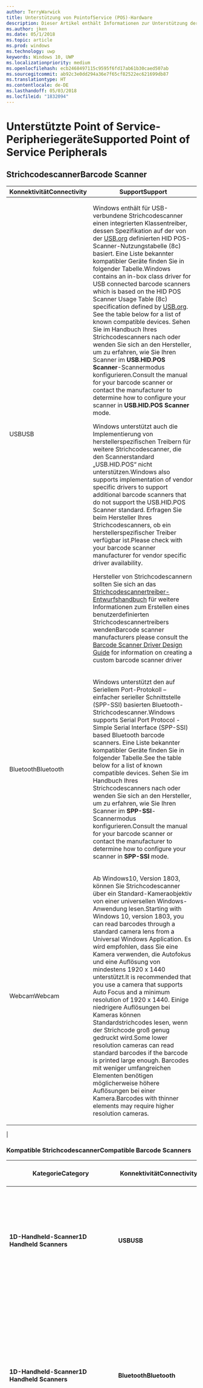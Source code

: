 ```yaml
---
author: TerryWarwick
title: Unterstützung von PointofService (POS)-Hardware
description: Dieser Artikel enthält Informationen zur Unterstützung der Hardware für jede PointofService (POS)-Geräteklasse
ms.author: jken
ms.date: 05/1/2018
ms.topic: article
ms.prod: windows
ms.technology: uwp
keywords: Windows 10, UWP
ms.localizationpriority: medium
ms.openlocfilehash: ecb2468497115c9595f6fd17ab61b30caed507ab
ms.sourcegitcommit: ab92c3e0dd294a36e7f65cf82522ec621699db87
ms.translationtype: HT
ms.contentlocale: de-DE
ms.lasthandoff: 05/03/2018
ms.locfileid: "1832094"
---
```

# <a name="supported-point-of-service-peripherals"></a><span data-ttu-id="91c5d-104">Unterstützte Point of Service-Peripheriegeräte</span><span class="sxs-lookup"><span data-stu-id="91c5d-104">Supported Point of Service Peripherals</span></span>

## <a name="barcode-scanner"></a><span data-ttu-id="91c5d-105">Strichcodescanner</span><span class="sxs-lookup"><span data-stu-id="91c5d-105">Barcode Scanner</span></span>
| <span data-ttu-id="91c5d-106">Konnektivität</span><span class="sxs-lookup"><span data-stu-id="91c5d-106">Connectivity</span></span> | <span data-ttu-id="91c5d-107">Support</span><span class="sxs-lookup"><span data-stu-id="91c5d-107">Support</span></span> |
| -------------|-------------|
| <span data-ttu-id="91c5d-108">USB</span><span class="sxs-lookup"><span data-stu-id="91c5d-108">USB</span></span>          | <p><span data-ttu-id="91c5d-109">Windows enthält für USB-verbundene Strichcodescanner einen integrierten Klassentreiber, dessen Spezifikation auf der von der [USB.org](http://www.usb.org/developers/hidpage/) definierten HID POS-Scanner-Nutzungstabelle (8c) basiert. Eine Liste bekannter kompatibler Geräte finden Sie in folgender Tabelle.</span><span class="sxs-lookup"><span data-stu-id="91c5d-109">Windows contains an in-box class driver for USB connected barcode scanners which is based on the HID POS Scanner Usage Table (8c) specification defined by [USB.org](http://www.usb.org/developers/hidpage/). See the table below for a list of known compatible devices.</span></span>  <span data-ttu-id="91c5d-110">Sehen Sie im Handbuch Ihres Strichcodescanners nach oder wenden Sie sich an den Hersteller, um zu erfahren, wie Sie Ihren Scanner im **USB.HID.POS Scanner**-Scannermodus konfigurieren.</span><span class="sxs-lookup"><span data-stu-id="91c5d-110">Consult the manual for your barcode scanner or contact the manufacturer to determine how to configure your scanner in **USB.HID.POS Scanner** mode.</span></span> </p><p><span data-ttu-id="91c5d-111">Windows unterstützt auch die Implementierung von herstellerspezifischen Treibern für weitere Strichcodescanner, die den Scannerstandard „USB.HID.POS“ nicht unterstützen.</span><span class="sxs-lookup"><span data-stu-id="91c5d-111">Windows also supports implementation of vendor specific drivers to support additional barcode scanners that do not support the USB.HID.POS Scanner standard.</span></span> <span data-ttu-id="91c5d-112">Erfragen Sie beim Hersteller Ihres Strichcodescanners, ob ein herstellerspezifischer Treiber verfügbar ist.</span><span class="sxs-lookup"><span data-stu-id="91c5d-112">Please check with your barcode scanner manufacturer for vendor specific driver availability.</span></span></p><p><span data-ttu-id="91c5d-113">Hersteller von Strichcodescannern sollten Sie sich an das [Strichcodescannertreiber-Entwurfshandbuch](https://aka.ms/pointofservice-drv) für weitere Informationen zum Erstellen eines benutzerdefinierten Strichcodescannertreibers wenden</span><span class="sxs-lookup"><span data-stu-id="91c5d-113">Barcode scanner manufacturers please consult the [Barcode Scanner Driver Design Guide](https://aka.ms/pointofservice-drv) for information on creating a custom barcode scanner driver</span></span></p> |
| <span data-ttu-id="91c5d-114">Bluetooth</span><span class="sxs-lookup"><span data-stu-id="91c5d-114">Bluetooth</span></span>    | <p><span data-ttu-id="91c5d-115">Windows unterstützt den auf Seriellem Port-Protokoll – einfacher serieller Schnittstelle (SPP-SSI) basierten Bluetooth-Strichcodescanner.</span><span class="sxs-lookup"><span data-stu-id="91c5d-115">Windows supports Serial Port Protocol - Simple Serial Interface (SPP-SSI) based Bluetooth barcode scanners.</span></span> <span data-ttu-id="91c5d-116">Eine Liste bekannter kompatibler Geräte finden Sie in folgender Tabelle.</span><span class="sxs-lookup"><span data-stu-id="91c5d-116">See the table below for a list of known compatible devices.</span></span> <span data-ttu-id="91c5d-117">Sehen Sie im Handbuch Ihres Strichcodescanners nach oder wenden Sie sich an den Hersteller, um zu erfahren, wie Sie Ihren Scanner im **SPP-SSI**-Scannermodus konfigurieren.</span><span class="sxs-lookup"><span data-stu-id="91c5d-117">Consult the manual for your barcode scanner or contact the manufacturer to determine how to configure your scanner in **SPP-SSI** mode.</span></span></p> |
| <span data-ttu-id="91c5d-118">Webcam</span><span class="sxs-lookup"><span data-stu-id="91c5d-118">Webcam</span></span>       | <p><span data-ttu-id="91c5d-119">Ab Windows10, Version 1803, können Sie Strichcodescanner über ein Standard-Kameraobjektiv von einer universellen Windows-Anwendung lesen.</span><span class="sxs-lookup"><span data-stu-id="91c5d-119">Starting with Windows 10, version 1803, you can read barcodes through a standard camera lens from a Universal Windows Application.</span></span> <span data-ttu-id="91c5d-120">Es wird empfohlen, dass Sie eine Kamera verwenden, die Autofokus und eine Auflösung von mindestens 1920 x 1440 unterstützt.</span><span class="sxs-lookup"><span data-stu-id="91c5d-120">It is recommended that you use a camera that supports Auto Focus and a minimum resolution of 1920 x 1440.</span></span>  <span data-ttu-id="91c5d-121">Einige niedrigere Auflösungen bei Kameras können Standardstrichcodes lesen, wenn der Strichcode groß genug gedruckt wird.</span><span class="sxs-lookup"><span data-stu-id="91c5d-121">Some lower resolution cameras can read standard barcodes if the barcode is printed large enough.</span></span>  <span data-ttu-id="91c5d-122">Barcodes mit weniger umfangreichen Elementen benötigen möglicherweise höhere Auflösungen bei einer Kamera.</span><span class="sxs-lookup"><span data-stu-id="91c5d-122">Barcodes with thinner elements may require higher resolution cameras.</span></span></p>| 
|


### <a name="compatible-barcode-scanners"></a><span data-ttu-id="91c5d-123">Kompatible Strichcodescanner</span><span class="sxs-lookup"><span data-stu-id="91c5d-123">Compatible Barcode Scanners</span></span>
| <span data-ttu-id="91c5d-124">Kategorie</span><span class="sxs-lookup"><span data-stu-id="91c5d-124">Category</span></span> | <span data-ttu-id="91c5d-125">Konnektivität</span><span class="sxs-lookup"><span data-stu-id="91c5d-125">Connectivity</span></span> | <span data-ttu-id="91c5d-126">Hersteller/ Modell</span><span class="sxs-lookup"><span data-stu-id="91c5d-126">Manufacturer / Model</span></span> |
|--------------|-----------|-----------|
| **<span data-ttu-id="91c5d-127">1D-Handheld-Scanner</span><span class="sxs-lookup"><span data-stu-id="91c5d-127">1D Handheld Scanners</span></span>** | **<span data-ttu-id="91c5d-128">USB</span><span class="sxs-lookup"><span data-stu-id="91c5d-128">USB</span></span>** |<span data-ttu-id="91c5d-129">Honeywell Voyager 1200g</span><span class="sxs-lookup"><span data-stu-id="91c5d-129">Honeywell Voyager 1200g</span></span><br/><span data-ttu-id="91c5d-130">Honeywell Voyager 1202g</span><span class="sxs-lookup"><span data-stu-id="91c5d-130">Honeywell Voyager 1202g</span></span><br/><span data-ttu-id="91c5d-131">Honeywell Voyager 1202-bf</span><span class="sxs-lookup"><span data-stu-id="91c5d-131">Honeywell Voyager 1202-bf</span></span><br/><span data-ttu-id="91c5d-132">Honeywell Voyager 145Xg (Aktualisierbar)</span><span class="sxs-lookup"><span data-stu-id="91c5d-132">Honeywell Voyager 145Xg (Upgradable)</span></span>|
| **<span data-ttu-id="91c5d-133">1D-Handheld-Scanner</span><span class="sxs-lookup"><span data-stu-id="91c5d-133">1D Handheld Scanners</span></span>** | **<span data-ttu-id="91c5d-134">Bluetooth</span><span class="sxs-lookup"><span data-stu-id="91c5d-134">Bluetooth</span></span>** |<span data-ttu-id="91c5d-135">Socket Mobile CHS 7Ci</span><span class="sxs-lookup"><span data-stu-id="91c5d-135">Socket Mobile CHS 7Ci</span></span><br/> <span data-ttu-id="91c5d-136">Socket Mobile CHS 7Di</span><span class="sxs-lookup"><span data-stu-id="91c5d-136">Socket Mobile CHS 7Di</span></span><br/> <span data-ttu-id="91c5d-137">Socket Mobile CHS 7Mi</span><span class="sxs-lookup"><span data-stu-id="91c5d-137">Socket Mobile CHS 7Mi</span></span><br/> <span data-ttu-id="91c5d-138">Socket Mobile CHS 7Pi</span><span class="sxs-lookup"><span data-stu-id="91c5d-138">Socket Mobile CHS 7Pi</span></span><br/><span data-ttu-id="91c5d-139">Socket Mobile DuraScan D700</span><span class="sxs-lookup"><span data-stu-id="91c5d-139">Socket Mobile DuraScan D700</span></span><br/> <span data-ttu-id="91c5d-140">Socket Mobile DuraScan D730</span><span class="sxs-lookup"><span data-stu-id="91c5d-140">Socket Mobile DuraScan D730</span></span><br/><span data-ttu-id="91c5d-141">Socket Mobile SocketScan S800 (ehemals CHS 8Ci)</span><span class="sxs-lookup"><span data-stu-id="91c5d-141">Socket Mobile SocketScan S800 (formerly CHS 8Ci)</span></span> <br/>|
|**<span data-ttu-id="91c5d-142">2D-Handheld-Scanner</span><span class="sxs-lookup"><span data-stu-id="91c5d-142">2D Handheld Scanners</span></span>** | **<span data-ttu-id="91c5d-143">USB</span><span class="sxs-lookup"><span data-stu-id="91c5d-143">USB</span></span>** |<span data-ttu-id="91c5d-144">Code Reader™ 950</span><span class="sxs-lookup"><span data-stu-id="91c5d-144">Code Reader™ 950</span></span><br/><span data-ttu-id="91c5d-145">Code Reader™ 1021</span><span class="sxs-lookup"><span data-stu-id="91c5d-145">Code Reader™ 1021</span></span><br/><span data-ttu-id="91c5d-146">Code Reader™ 1421</span><span class="sxs-lookup"><span data-stu-id="91c5d-146">Code Reader™ 1421</span></span><br/> <span data-ttu-id="91c5d-147">Honeywell Granit 198Xi</span><span class="sxs-lookup"><span data-stu-id="91c5d-147">Honeywell Granit 198Xi</span></span><br/><span data-ttu-id="91c5d-148">Honeywell Granit 191Xi</span><span class="sxs-lookup"><span data-stu-id="91c5d-148">Honeywell Granit 191Xi</span></span><br/><span data-ttu-id="91c5d-149">Honeywell Xenon 1900g</span><span class="sxs-lookup"><span data-stu-id="91c5d-149">Honeywell Xenon 1900g</span></span><br/><span data-ttu-id="91c5d-150">Honeywell Xenon 1902g</span><span class="sxs-lookup"><span data-stu-id="91c5d-150">Honeywell Xenon 1902g</span></span><br/><span data-ttu-id="91c5d-151">Honeywell Xenon 1902g-bf</span><span class="sxs-lookup"><span data-stu-id="91c5d-151">Honeywell Xenon 1902g-bf</span></span><br/><span data-ttu-id="91c5d-152">Honeywell Xenon 1900h</span><span class="sxs-lookup"><span data-stu-id="91c5d-152">Honeywell Xenon 1900h</span></span><br/><span data-ttu-id="91c5d-153">Honeywell Xenon 1902h</span><span class="sxs-lookup"><span data-stu-id="91c5d-153">Honeywell Xenon 1902h</span></span><br/><span data-ttu-id="91c5d-154">Honeywell Voyager 145Xg (Aktualisierbar)</span><span class="sxs-lookup"><span data-stu-id="91c5d-154">Honeywell Voyager 145Xg (Upgradable)</span></span><br/><span data-ttu-id="91c5d-155">Honeywell Voyager 1602g</span><span class="sxs-lookup"><span data-stu-id="91c5d-155">Honeywell Voyager 1602g</span></span><br/><span data-ttu-id="91c5d-156">Intermec SG20</span><span class="sxs-lookup"><span data-stu-id="91c5d-156">Intermec SG20</span></span><br/><span data-ttu-id="91c5d-157">Zebra DS2278</span><span class="sxs-lookup"><span data-stu-id="91c5d-157">Zebra DS2278</span></span><br/><span data-ttu-id="91c5d-158">Zebra DS8108 ¹</span><span class="sxs-lookup"><span data-stu-id="91c5d-158">Zebra DS8108 ¹</span></span><hr><small><span data-ttu-id="91c5d-159">¹ Firmware mindestens 016 (2018.01.18) erforderlich.</span><span class="sxs-lookup"><span data-stu-id="91c5d-159">¹ Minimum firmware 016 (2018.01.18) required.</span></span> <span data-ttu-id="91c5d-160">Upgrade mit [123Scan](http://www.zebra.com/123Scan)</span><span class="sxs-lookup"><span data-stu-id="91c5d-160">Upgradable using [123Scan](http://www.zebra.com/123Scan)</span></span></small>|
|**<span data-ttu-id="91c5d-161">2D-Handheld-Scanner</span><span class="sxs-lookup"><span data-stu-id="91c5d-161">2D Handheld Scanners</span></span>** | **<span data-ttu-id="91c5d-162">Bluetooth</span><span class="sxs-lookup"><span data-stu-id="91c5d-162">Bluetooth</span></span>** |<span data-ttu-id="91c5d-163">Socket Mobile SocketScan S850 (ehemals CHS 8Qi)</span><span class="sxs-lookup"><span data-stu-id="91c5d-163">Socket Mobile SocketScan S850 (formerly CHS 8Qi)</span></span>|
| **<span data-ttu-id="91c5d-164">Präsentationsscanner</span><span class="sxs-lookup"><span data-stu-id="91c5d-164">Presentation Scanners</span></span>** | **<span data-ttu-id="91c5d-165">USB</span><span class="sxs-lookup"><span data-stu-id="91c5d-165">USB</span></span>** |<span data-ttu-id="91c5d-166">Code Reader™ 5000</span><span class="sxs-lookup"><span data-stu-id="91c5d-166">Code Reader™ 5000</span></span><br/><span data-ttu-id="91c5d-167">Honeywell Genesis 7580g</span><span class="sxs-lookup"><span data-stu-id="91c5d-167">Honeywell Genesis 7580g</span></span><br/><span data-ttu-id="91c5d-168">Honeywell Orbit 7190g</span><span class="sxs-lookup"><span data-stu-id="91c5d-168">Honeywell Orbit 7190g</span></span>|
| **<span data-ttu-id="91c5d-169">Kassentisch-Scanner</span><span class="sxs-lookup"><span data-stu-id="91c5d-169">In-Counter Scanners</span></span>** | **<span data-ttu-id="91c5d-170">USB</span><span class="sxs-lookup"><span data-stu-id="91c5d-170">USB</span></span>** |<span data-ttu-id="91c5d-171">Honeywell Stratos 2700</span><span class="sxs-lookup"><span data-stu-id="91c5d-171">Honeywell Stratos 2700</span></span>|
| **<span data-ttu-id="91c5d-172">Scan-Module</span><span class="sxs-lookup"><span data-stu-id="91c5d-172">Scan Engines</span></span>** | **<span data-ttu-id="91c5d-173">USB</span><span class="sxs-lookup"><span data-stu-id="91c5d-173">USB</span></span>** | <span data-ttu-id="91c5d-174">Honeywell N5680</span><span class="sxs-lookup"><span data-stu-id="91c5d-174">Honeywell N5680</span></span><br/><span data-ttu-id="91c5d-175">Honeywell N3680</span><span class="sxs-lookup"><span data-stu-id="91c5d-175">Honeywell N3680</span></span>|
| **<span data-ttu-id="91c5d-176">Windows-Mobilgeräte</span><span class="sxs-lookup"><span data-stu-id="91c5d-176">Windows Mobile Devices</span></span>**| **<span data-ttu-id="91c5d-177">Integrierte</span><span class="sxs-lookup"><span data-stu-id="91c5d-177">Built-in</span></span>** |<span data-ttu-id="91c5d-178">Bluebird EF400</span><span class="sxs-lookup"><span data-stu-id="91c5d-178">Bluebird EF400</span></span><br/><span data-ttu-id="91c5d-179">Bluebird EF500</span><span class="sxs-lookup"><span data-stu-id="91c5d-179">Bluebird EF500</span></span><br/><span data-ttu-id="91c5d-180">Bluebird EF500R</span><span class="sxs-lookup"><span data-stu-id="91c5d-180">Bluebird EF500R</span></span><br/><span data-ttu-id="91c5d-181">Honeywell CT50</span><span class="sxs-lookup"><span data-stu-id="91c5d-181">Honeywell CT50</span></span><br/><span data-ttu-id="91c5d-182">Honeywell D75e</span><span class="sxs-lookup"><span data-stu-id="91c5d-182">Honeywell D75e</span></span><br/><span data-ttu-id="91c5d-183">Janam XT2</span><span class="sxs-lookup"><span data-stu-id="91c5d-183">Janam XT2</span></span><br/><span data-ttu-id="91c5d-184">Panasonic FZ-E1</span><span class="sxs-lookup"><span data-stu-id="91c5d-184">Panasonic FZ-E1</span></span><br/><span data-ttu-id="91c5d-185">Panasonic FZ-F1</span><span class="sxs-lookup"><span data-stu-id="91c5d-185">Panasonic FZ-F1</span></span><br/><span data-ttu-id="91c5d-186">PointMobile PM80</span><span class="sxs-lookup"><span data-stu-id="91c5d-186">PointMobile PM80</span></span><br/><span data-ttu-id="91c5d-187">Zebra TC700j</span><span class="sxs-lookup"><span data-stu-id="91c5d-187">Zebra TC700j</span></span>|
| **<span data-ttu-id="91c5d-188">Windows-Mobilgeräte</span><span class="sxs-lookup"><span data-stu-id="91c5d-188">Windows Mobile Devices</span></span>**| **<span data-ttu-id="91c5d-189">„Benutzerdefiniert“</span><span class="sxs-lookup"><span data-stu-id="91c5d-189">Custom</span></span>** | <span data-ttu-id="91c5d-190">HP Elite X3 mit Strichcodescannerhülle</span><span class="sxs-lookup"><span data-stu-id="91c5d-190">HP Elite X3 with Barcode Scanner Jacket</span></span> |


## <a name="cash-drawer"></a><span data-ttu-id="91c5d-191">Kassenschublade</span><span class="sxs-lookup"><span data-stu-id="91c5d-191">Cash Drawer</span></span>
| <span data-ttu-id="91c5d-192">Konnektivität</span><span class="sxs-lookup"><span data-stu-id="91c5d-192">Connectivity</span></span> | <span data-ttu-id="91c5d-193">Support</span><span class="sxs-lookup"><span data-stu-id="91c5d-193">Support</span></span> |
| -------------|-------------|
| <span data-ttu-id="91c5d-194">Netzwerk/Bluetooth</span><span class="sxs-lookup"><span data-stu-id="91c5d-194">Network/Bluetooth</span></span> | <p> <span data-ttu-id="91c5d-195">Eine direkte Verbindung zur Kassenschublade kann über das Netzwerk oder über Bluetooth hergestellt werden, je nach den Funktionen der Kassenschublade.</span><span class="sxs-lookup"><span data-stu-id="91c5d-195">Connection directly to the cash drawer can be made over the network or through Bluetooth, depending on the capabilities of the cash drawer unit.</span></span> </p><p><span data-ttu-id="91c5d-196">APG-Kassenschublade: NetPRO, BluePRO</span><span class="sxs-lookup"><span data-stu-id="91c5d-196">APG Cash Drawer:  NetPRO, BluePRO</span></span></p> |
| <span data-ttu-id="91c5d-197">DK-Port</span><span class="sxs-lookup"><span data-stu-id="91c5d-197">DK port</span></span> | <p> <span data-ttu-id="91c5d-198">Kassenschubladen ohne Netzwerk- oder Bluetooth-Funktionen können über den DK-Port auf unterstützten Belegdruckern oder das Star Micronics DK-AirCash-Zubehör verbunden werden.</span><span class="sxs-lookup"><span data-stu-id="91c5d-198">Cash drawers that do not have network or Bluetooth capabilities can be connected via the DK port on a supported Receipt Printer or the Star Micronics DK-AirCash accessory.</span></span> </p>
| <span data-ttu-id="91c5d-199">OPOS</span><span class="sxs-lookup"><span data-stu-id="91c5d-199">OPOS</span></span>    | <p> <span data-ttu-id="91c5d-200">Unterstützt alle OPOS-kompatiblen Kassenschubladen über OPOS Service-Objekte, die vom Hersteller bereitgestellt werden.</span><span class="sxs-lookup"><span data-stu-id="91c5d-200">Supports any OPOS compatible Cash Drawers via OPOS service objects provided by the manufacturer.</span></span> <span data-ttu-id="91c5d-201">Installieren Sie die OPOS-Treiber für das Gerät entsprechend den Anweisungen des Herstellers.</span><span class="sxs-lookup"><span data-stu-id="91c5d-201">Install the OPOS drivers as per the device manufacturers installation instructions.</span></span> </p> |


## <a name="customer-display-linedisplay"></a><span data-ttu-id="91c5d-202">Kunden-Anzeige (LineDisplay)</span><span class="sxs-lookup"><span data-stu-id="91c5d-202">Customer Display (LineDisplay)</span></span>
<span data-ttu-id="91c5d-203">Unterstützt alle OPOS-kompatiblen Zeilenanzeigen über OPOS Service-Objekte, die vom Hersteller bereitgestellt werden.</span><span class="sxs-lookup"><span data-stu-id="91c5d-203">Supports any OPOS compatible line displays via OPOS service objects provided by the manufacturer.</span></span> <span data-ttu-id="91c5d-204">Installieren Sie die OPOS-Treiber für das Gerät entsprechend den Anweisungen des Herstellers.</span><span class="sxs-lookup"><span data-stu-id="91c5d-204">Install the OPOS drivers as per the device manufacturers installation instructions.</span></span>

## <a name="magnetic-stripe-reader"></a><span data-ttu-id="91c5d-205">Magnetstreifenleser</span><span class="sxs-lookup"><span data-stu-id="91c5d-205">Magnetic Stripe Reader</span></span>
<span data-ttu-id="91c5d-206">Windows bietet Unterstützung für die folgenden Magnetstreifenleser von Magtek und IDTech, basierend auf deren Anbieter-ID und Produkt-ID (VID/PID).</span><span class="sxs-lookup"><span data-stu-id="91c5d-206">Windows provides support for the following magnetic stripe readers from Magtek and IDTech based on their Vendor ID and Product ID (VID/PID).</span></span>

| <span data-ttu-id="91c5d-207">Hersteller</span><span class="sxs-lookup"><span data-stu-id="91c5d-207">Manufacturer</span></span> |    <span data-ttu-id="91c5d-208">Model(le)</span><span class="sxs-lookup"><span data-stu-id="91c5d-208">Model(s)</span></span> |  <span data-ttu-id="91c5d-209">Teilenummer</span><span class="sxs-lookup"><span data-stu-id="91c5d-209">Part Number</span></span> |
|--------------|-----------|--------------|
| <span data-ttu-id="91c5d-210">IDTech</span><span class="sxs-lookup"><span data-stu-id="91c5d-210">IDTech</span></span> | <span data-ttu-id="91c5d-211">SecureMag (VID:0ACD PID:2010)</span><span class="sxs-lookup"><span data-stu-id="91c5d-211">SecureMag (VID:0ACD PID:2010)</span></span> | <span data-ttu-id="91c5d-212">IDRE-3x5xxxx</span><span class="sxs-lookup"><span data-stu-id="91c5d-212">IDRE-3x5xxxx</span></span> |
| | <span data-ttu-id="91c5d-213">MiniMag (VID:0ACD PID:0500)</span><span class="sxs-lookup"><span data-stu-id="91c5d-213">MiniMag (VID:0ACD PID:0500)</span></span> |   <span data-ttu-id="91c5d-214">IDMB-3x5xxxx</span><span class="sxs-lookup"><span data-stu-id="91c5d-214">IDMB-3x5xxxx</span></span> |
| <span data-ttu-id="91c5d-215">Magtek</span><span class="sxs-lookup"><span data-stu-id="91c5d-215">Magtek</span></span> | <span data-ttu-id="91c5d-216">MagneSafe (VID:0801 PID:0011)</span><span class="sxs-lookup"><span data-stu-id="91c5d-216">MagneSafe (VID:0801 PID:0011)</span></span> |  <span data-ttu-id="91c5d-217">210730xx</span><span class="sxs-lookup"><span data-stu-id="91c5d-217">210730xx</span></span> |
| | <span data-ttu-id="91c5d-218">Dynamag (VID:0801 PID:0002)</span><span class="sxs-lookup"><span data-stu-id="91c5d-218">Dynamag (VID:0801 PID:0002)</span></span> |   <span data-ttu-id="91c5d-219">210401xx</span><span class="sxs-lookup"><span data-stu-id="91c5d-219">210401xx</span></span> |

 <span data-ttu-id="91c5d-220">Windows unterstützt die Implementierung der zusätzlichen anbieterspezifischen Treiber zur Unterstützung von Magnetstreifenlesern.</span><span class="sxs-lookup"><span data-stu-id="91c5d-220">Windows supports implementation of additional vendor specific drivers to support additional magnetic stripe readers.</span></span> <span data-ttu-id="91c5d-221">Bitte prüfen Sie die Verfügbarkeit des Magnetstreifenlesers bei Ihrem Hersteller.</span><span class="sxs-lookup"><span data-stu-id="91c5d-221">Please check with your magnetic stripe reader manufacturer for availability.</span></span> <span data-ttu-id="91c5d-222">Hersteller von Magnetstreifenlesers sollten sich an das [Magnetstreifenleser-Entwurfshandbuch](https://aka.ms/pointofservice-drv) für weitere Informationen zum Erstellen eines benutzerdefinierten Magnetstreifenlesers wenden.</span><span class="sxs-lookup"><span data-stu-id="91c5d-222">Magnetic stripe reader manufacturers please consult the [Magnetic Stripe Reader Driver Design Guide](https://aka.ms/pointofservice-drv) for information on creating a custom magnetic stripe reader driver.</span></span>

## <a name="receipt-printer-posprinter"></a><span data-ttu-id="91c5d-223">Belegdrucker (POSPrinter)</span><span class="sxs-lookup"><span data-stu-id="91c5d-223">Receipt Printer (POSPrinter)</span></span>
| <span data-ttu-id="91c5d-224">Konnektivität</span><span class="sxs-lookup"><span data-stu-id="91c5d-224">Connectivity</span></span> | <span data-ttu-id="91c5d-225">Unterstützung</span><span class="sxs-lookup"><span data-stu-id="91c5d-225">Support</span></span> |
| -------------|-------------|
| <span data-ttu-id="91c5d-226">Netzwerk und Bluetooth</span><span class="sxs-lookup"><span data-stu-id="91c5d-226">Network and Bluetooth</span></span> | <p><span data-ttu-id="91c5d-227">Windows unterstützt die Möglichkeit, mit der Epson ESC/POS-Druckersteuerungssprache auf Belegdruckern über Netzwerk und Bluetooth zu drucken.</span><span class="sxs-lookup"><span data-stu-id="91c5d-227">Windows supports network and Bluetooth connected receipt printers using the Epson ESC/POS printer control language.</span></span>  <span data-ttu-id="91c5d-228">Die unten aufgeführten Drucker werden automatisch über POSPrinter-APIs ermittelt.</span><span class="sxs-lookup"><span data-stu-id="91c5d-228">The printers listed below are discovered automatically using POSPrinter APIs.</span></span> <span data-ttu-id="91c5d-229">Zusätzliche Belegdrucker, die eine ESC/POS-Emulation bieten, funktionieren auch, müssen aber über einen [Out-Band-Kopplungs](https://aka.ms/pointofservice-oobpairing)-Prozess verknüpft werden .</span><span class="sxs-lookup"><span data-stu-id="91c5d-229">Additional receipt printers which provide an ESC/POS emulation may also work but would need to be associated using an [out of band pairing](https://aka.ms/pointofservice-oobpairing) process.</span></span></p><p><span data-ttu-id="91c5d-230">Hinweis: Kassenbelegstationen und Journalstationen werden von dieser Methode nicht unterstützt.</span><span class="sxs-lookup"><span data-stu-id="91c5d-230">Note: slip station and journal stations are not supported through this method.</span></span></p> |
| <span data-ttu-id="91c5d-231">OPOS</span><span class="sxs-lookup"><span data-stu-id="91c5d-231">OPOS</span></span>    | <p> <span data-ttu-id="91c5d-232">Unterstützt alle OPOS-kompatiblen Belegdrucker über OPOS-Dienstobjekte.</span><span class="sxs-lookup"><span data-stu-id="91c5d-232">Supports any OPOS compatible receipt printers via OPOS service objects.</span></span> <span data-ttu-id="91c5d-233">Installieren Sie die OPOS-Treiber für das Gerät entsprechend den Anweisungen des Herstellers.</span><span class="sxs-lookup"><span data-stu-id="91c5d-233">Install the OPOS drivers as per the device manufacturers installation instructions.</span></span> </p> |

### <a name="stationary-receipt-printers-networkbluetooth"></a><span data-ttu-id="91c5d-234">Stationäre Belegdrucker (Netzwerk/ Bluetooth)</span><span class="sxs-lookup"><span data-stu-id="91c5d-234">Stationary Receipt Printers (Network/Bluetooth)</span></span>
| <span data-ttu-id="91c5d-235">Hersteller</span><span class="sxs-lookup"><span data-stu-id="91c5d-235">Manufacturer</span></span> |    <span data-ttu-id="91c5d-236">Model(le)</span><span class="sxs-lookup"><span data-stu-id="91c5d-236">Model(s)</span></span> |
|--------------|-----------|
| <span data-ttu-id="91c5d-237">Epson</span><span class="sxs-lookup"><span data-stu-id="91c5d-237">Epson</span></span> |   <span data-ttu-id="91c5d-238">TM-T88V, TM-T70, TM-T20, TM-U220</span><span class="sxs-lookup"><span data-stu-id="91c5d-238">TM-T88V, TM-T70, TM-T20, TM-U220</span></span> |

### <a name="mobile-receipt-printers-bluetooth"></a><span data-ttu-id="91c5d-239">Mobile Belegdrucker (Bluetooth)</span><span class="sxs-lookup"><span data-stu-id="91c5d-239">Mobile Receipt Printers (Bluetooth)</span></span>
| <span data-ttu-id="91c5d-240">Hersteller</span><span class="sxs-lookup"><span data-stu-id="91c5d-240">Manufacturer</span></span> |    <span data-ttu-id="91c5d-241">Model(le)</span><span class="sxs-lookup"><span data-stu-id="91c5d-241">Model(s)</span></span> |
|--------------|-----------|
| <span data-ttu-id="91c5d-242">Epson</span><span class="sxs-lookup"><span data-stu-id="91c5d-242">Epson</span></span> |   <span data-ttu-id="91c5d-243">Mobilink P20 (TM-P20), Mobilink P60 (TM-P60), Mobilink P80 (TM-P80)</span><span class="sxs-lookup"><span data-stu-id="91c5d-243">Mobilink P20 (TM-P20), Mobilink P60 (TM-P60), Mobilink P80 (TM-P80)</span></span> |
